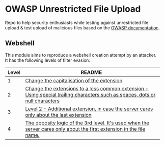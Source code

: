 # OWASP Unrestricted File Upload
Repo to help security enthusiasts while testing against unrestricted file upload & test upload of malicious files based on the [OWASP documentation][owasp-unreq-guide].

## Webshell

This module aims to reproduce a webshell creation attempt by an attacker.
It has the following levels of filter evasion:

| Level | README |
| ------ | ------ |
| 1 | [Change the capitalisation of the extension][level-1] |
| 2 | [Change the extensions to a less common extension + Using special trailing characters such as spaces, dots or null characters][level-2] |
| 3 | [Level 2 + Additional extension, in case the server cares only about the last extension][level-3] |
| 4 | [The opposity logic of the 3rd level. It's used when the server cares only about the first extension in the file name.][level-4] |

[//]: # (Reference links)

   [owasp-unreq-guide]: <https://owasp.org/www-project-web-security-testing-guide/latest/4-Web_Application_Security_Testing/10-Business_Logic_Testing/09-Test_Upload_of_Malicious_Files>
   [level-1]: <https://github.com/Att4ck3rS3cur1ty/Unrestricted-File-Upload/tree/master/webshell/level_1>
   [level-2]: <https://github.com/Att4ck3rS3cur1ty/Unrestricted-File-Upload/tree/master/webshell/level_2>
   [level-3]: <https://github.com/Att4ck3rS3cur1ty/Unrestricted-File-Upload/tree/master/webshell/level_3>
   [level-4]: <https://github.com/Att4ck3rS3cur1ty/Unrestricted-File-Upload/tree/master/webshell/level_4>
